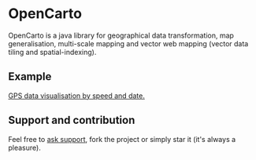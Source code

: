 # OpenCarto
OpenCarto is a java library for geographical data transformation, map generalisation, multi-scale mapping and vector web mapping (vector data tiling and spatial-indexing).

## Example

[GPS data visualisation by speed and date.](https://jgaffuri.github.io/OpenCarto/src/main/javascript/gps.html?&lat=49.6424501&lon=6.1667254&z=14)

## Support and contribution

Feel free to [ask support](https://github.com/jgaffuri/OpenCarto/issues/new), fork the project or simply star it (it's always a pleasure).
